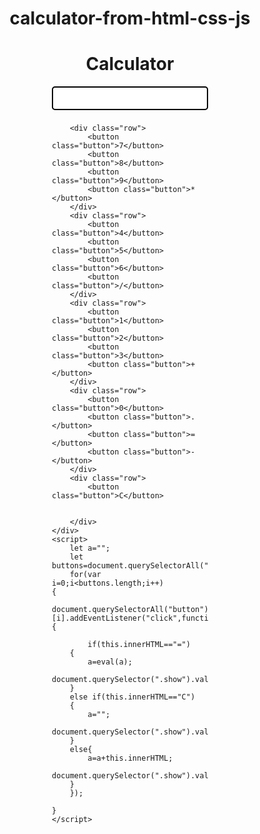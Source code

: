# calculator-from-html-css-js
<!DOCTYPE html>
<html lang="en">
<head>
    <meta charset="UTF-8">
    <meta name="viewport" content="width=device-width, initial-scale=1.0">
    <title>Calculator</title>
    <style>
        button {
            padding: 20px;
            border: 2px solid black;
            border-radius: 10px;
            font-size: 1.4rem;
            margin: 3px;
            flex-basis: 25%; 
            box-sizing: border-box;
        }
        h1 {
            text-align: center;
        }
        .container {
            max-width: 250px;
            margin: auto;
        }
        .row {
            display: flex;
            justify-content: center;
        }
        .show {
            width: 100%;
            padding: 6px;
            border: 2px solid black;
            border-radius: 5px;
            font-size: 1.2rem;
            margin-bottom: 8px;
            box-sizing: border-box;
        }
    </style>
</head>
<body>
    <h1>Calculator</h1>
    <div class="container">
        <div class="row display">
            <input type="text" class="show" readonly>
        </div>
      
        <div class="row">
            <button class="button">7</button>
            <button class="button">8</button>
            <button class="button">9</button>
            <button class="button">*</button>
        </div>
        <div class="row">
            <button class="button">4</button>
            <button class="button">5</button>
            <button class="button">6</button>
            <button class="button">/</button>
        </div>
        <div class="row">
            <button class="button">1</button>
            <button class="button">2</button>
            <button class="button">3</button>
            <button class="button">+</button>
        </div>
        <div class="row">
            <button class="button">0</button>
            <button class="button">.</button>
            <button class="button">=</button>
            <button class="button">-</button>
        </div>
        <div class="row">
            <button class="button">C</button>
            
            
        </div>
    </div>
    <script>
        let a="";
        let buttons=document.querySelectorAll("button");
        for(var i=0;i<buttons.length;i++)
    {
        document.querySelectorAll("button")[i].addEventListener("click",function(){
          
            if(this.innerHTML=="=")
        {
            a=eval(a);
            document.querySelector(".show").value=a;
        }
        else if(this.innerHTML=="C")
        {
            a="";
            document.querySelector(".show").value=a;
        }
        else{
            a=a+this.innerHTML;
            document.querySelector(".show").value=a;
        }
        });

    }
    </script>
</body>
</html>
